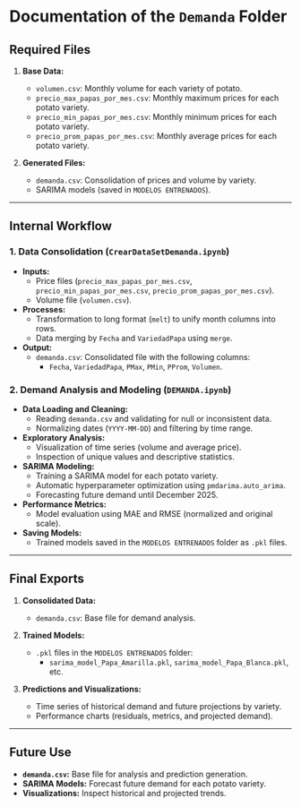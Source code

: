 # Documentation of the `Demanda` Folder

## Required Files

1. **Base Data:**
   - `volumen.csv`: Monthly volume for each variety of potato.
   - `precio_max_papas_por_mes.csv`: Monthly maximum prices for each potato variety.
   - `precio_min_papas_por_mes.csv`: Monthly minimum prices for each potato variety.
   - `precio_prom_papas_por_mes.csv`: Monthly average prices for each potato variety.

2. **Generated Files:**
   - `demanda.csv`: Consolidation of prices and volume by variety.
   - SARIMA models (saved in `MODELOS ENTRENADOS`).

---

## Internal Workflow

### **1. Data Consolidation (`CrearDataSetDemanda.ipynb`)**
   - **Inputs:**
     - Price files (`precio_max_papas_por_mes.csv`, `precio_min_papas_por_mes.csv`, `precio_prom_papas_por_mes.csv`).
     - Volume file (`volumen.csv`).
   - **Processes:**
     - Transformation to long format (`melt`) to unify month columns into rows.
     - Data merging by `Fecha` and `VariedadPapa` using `merge`.
   - **Output:**
     - `demanda.csv`: Consolidated file with the following columns:
       - `Fecha`, `VariedadPapa`, `PMax`, `PMin`, `PProm`, `Volumen`.

### **2. Demand Analysis and Modeling (`DEMANDA.ipynb`)**
   - **Data Loading and Cleaning:**
     - Reading `demanda.csv` and validating for null or inconsistent data.
     - Normalizing dates (`YYYY-MM-DD`) and filtering by time range.
   - **Exploratory Analysis:**
     - Visualization of time series (volume and average price).
     - Inspection of unique values and descriptive statistics.
   - **SARIMA Modeling:**
     - Training a SARIMA model for each potato variety.
     - Automatic hyperparameter optimization using `pmdarima.auto_arima`.
     - Forecasting future demand until December 2025.
   - **Performance Metrics:**
     - Model evaluation using MAE and RMSE (normalized and original scale).
   - **Saving Models:**
     - Trained models saved in the `MODELOS ENTRENADOS` folder as `.pkl` files.

---

## Final Exports

1. **Consolidated Data:**
   - `demanda.csv`: Base file for demand analysis.

2. **Trained Models:**
   - `.pkl` files in the `MODELOS ENTRENADOS` folder:
     - `sarima_model_Papa_Amarilla.pkl`, `sarima_model_Papa_Blanca.pkl`, etc.

3. **Predictions and Visualizations:**
   - Time series of historical demand and future projections by variety.
   - Performance charts (residuals, metrics, and projected demand).

---

## Future Use

- **`demanda.csv`:** Base file for analysis and prediction generation.
- **SARIMA Models:** Forecast future demand for each potato variety.
- **Visualizations:** Inspect historical and projected trends.
